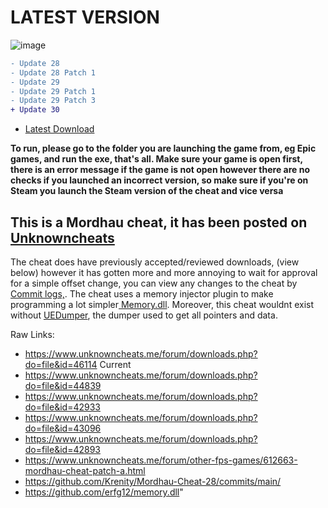 <h1> LATEST VERSION </h1>

![image](https://github.com/Krenity/Mordhau-Cheat/assets/79339771/794a1a8b-1332-4d87-b342-b0541fb42400)

```diff
- Update 28
- Update 28 Patch 1
- Update 29
- Update 29 Patch 1
- Update 29 Patch 3
+ Update 30
```

- <a href="https://github.com/Krenity/Mordhau-Cheat/releases">Latest Download</a>

**To run, please go to the folder you are launching the game from, eg Epic games, and run the exe, that's all. Make sure your game is open first, there is an error message if the game is not open however there are no checks if you launched an incorrect version, so make sure if you're on Steam you launch the Steam version of the cheat and vice versa**


<h2> This is a Mordhau cheat, it has been posted on <a href="https://www.unknowncheats.me/forum/other-fps-games/612663-mordhau-cheat-patch-28-a.html"> Unknowncheats <a> </h2>

The cheat does have previously accepted/reviewed downloads, (view below) however it has gotten more and more annoying to wait for approval for a simple offset change, you can view any changes to the cheat by <a href="https://github.com/Krenity/Mordhau-Cheat/commits/main/">Commit logs,</a>. The cheat uses a memory injector plugin to make programming a lot simpler<a href="https://github.com/erfg12/memory.dll"> Memory.dll</a>. Moreover, this cheat wouldnt exist without <a href="https://github.com/Spuckwaffel/UEDumper">UEDumper</a>, the dumper used to get all pointers and data. </a>

Raw Links:
- https://www.unknowncheats.me/forum/downloads.php?do=file&id=46114 Current
- https://www.unknowncheats.me/forum/downloads.php?do=file&id=44839  
- https://www.unknowncheats.me/forum/downloads.php?do=file&id=42933
- https://www.unknowncheats.me/forum/downloads.php?do=file&id=43096
- https://www.unknowncheats.me/forum/downloads.php?do=file&id=42893
- https://www.unknowncheats.me/forum/other-fps-games/612663-mordhau-cheat-patch-a.html
- https://github.com/Krenity/Mordhau-Cheat-28/commits/main/
- https://github.com/erfg12/memory.dll"
